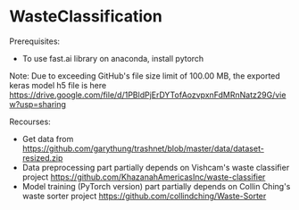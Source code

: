 # WasteClassification

Prerequisites:
* To use fast.ai library on anaconda, install pytorch

Note:
Due to exceeding GitHub's file size limit of 100.00 MB, the exported keras model h5 file is here https://drive.google.com/file/d/1PBldPjErDYTofAozvpxnFdMRnNatz29G/view?usp=sharing

Recourses:

* Get data from https://github.com/garythung/trashnet/blob/master/data/dataset-resized.zip
* Data preprocessing part partially depends on Vishcam's waste classifier project https://github.com/KhazanahAmericasInc/waste-classifier
* Model training (PyTorch version) part partially depends on Collin Ching's waste sorter project https://github.com/collindching/Waste-Sorter

